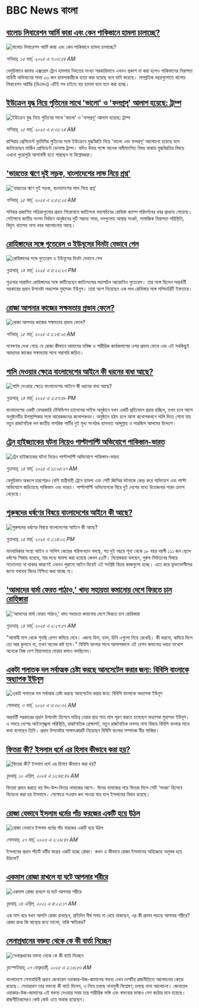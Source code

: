 # BBC News বাংলা## [বালোচ লিবারেশন আর্মি কারা এবং কেন পাকিস্তানে হামলা চালাচ্ছে?](https://www.bbc.com/bengali/articles/c337jvxr5gdo?at_campaign=githubrss)![বালোচ লিবারেশন আর্মি কারা এবং কেন পাকিস্তানে হামলা চালাচ্ছে?](https://ichef.bbci.co.uk/ace/standard/240/cpsprodpb/1675/live/6b4b7530-00c5-11f0-b50e-9d086302645f.jpg)_শনিবার, ১৫ মার্চ, ২০২৫ এ ৭:০৩:৫৪ AM_বেলুচিস্তানে জাফর এক্সপ্রেস ট্রেনে হামলায় নিহতের সংখ্যা সরকারিভাবে এখনও প্রকাশ না করা হলেও পাকিস্তানের নিরাপত্তা বাহিনী অভিযানের সময় ৩৩ জন হামলাকারীকে হত্যা করা হয়েছে বলে দাবি করেছে। সাম্প্রতিক বছরগুলোতে বালোচ লিবারেশন আর্মির (বিএলএ) এটিই সব চাইতে বড় হামলা বলে মনে করা হচ্ছে।## [ইউক্রেন যুদ্ধ নিয়ে পুতিনের সাথে 'ভালো' ও 'ফলপ্রসূ' আলাপ হয়েছে: ট্রাম্প](https://www.bbc.com/bengali/articles/cn4y8l13k9yo?at_campaign=githubrss)![ইউক্রেন যুদ্ধ নিয়ে পুতিনের সাথে 'ভালো' ও 'ফলপ্রসূ' আলাপ হয়েছে: ট্রাম্প](https://ichef.bbci.co.uk/ace/standard/240/cpsprodpb/de40/live/9fea62a0-0143-11f0-b50e-9d086302645f.jpg)_শনিবার, ১৫ মার্চ, ২০২৫ এ ৫:৩১:২৪ AM_রাশিয়ার প্রেসিডেন্ট ভ্লাদিমির পুতিনের সঙ্গে ইউক্রেনে যুদ্ধবিরতি নিয়ে 'ভালো এবং ফলপ্রসূ' আলোচনা হয়েছে বলে জানিয়েছেন মার্কিন প্রেসিডেন্ট ডোনাল্ড ট্রাম্প। যদিও উভয় পক্ষে অনেক অমীমাংসিত বিষয় থাকায় যুদ্ধবিরতির বিষয়ে এখনো পুরোপুরি আশাবাদী হতে পারছেন না বিশ্লেষকরা।## ['ভারতের ঋণে দুই সড়ক, বাংলাদেশের লাভ নিয়ে প্রশ্ন'](https://www.bbc.com/bengali/articles/c1d46x2lv30o?at_campaign=githubrss)!['ভারতের ঋণে দুই সড়ক, বাংলাদেশের লাভ নিয়ে প্রশ্ন'](https://ichef.bbci.co.uk/ace/standard/240/cpsprodpb/5c7b/live/f96d7730-0144-11f0-b50e-9d086302645f.jpg)_শনিবার, ১৫ মার্চ, ২০২৫ এ ২:৫২:২৫ AM_শনিবার প্রকাশিত পত্রিকাগুলোর প্রধান শিরোনামে জাতিসংঘ মহাসচিবের রোহিঙ্গা ক্যাম্প পরিদর্শনের খবর প্রাধান্য পেয়েছে। সেইসাথে জাতীয় সংসদ নির্বাচন অনুষ্ঠানের দুটি সম্ভাব্য সময়, দলগুলোয় আস্থার সংকট, সামাজিক নিরাপত্তা পরিস্থিতি, বিদ্যুৎ খাতসহ নানা খবর আলোচনায় আছে।## [রোহিঙ্গাদের সঙ্গে গুতেরেস ও ইউনূসের দিনটা যেভাবে গেল](https://www.bbc.com/bengali/articles/cvge5lqn8ylo?at_campaign=githubrss)![রোহিঙ্গাদের সঙ্গে গুতেরেস ও ইউনূসের দিনটা যেভাবে গেল](https://ichef.bbci.co.uk/ace/standard/240/cpsprodpb/15ae/live/f7f824a0-00e9-11f0-8c3d-b7dcc7510cb1.jpg)_শুক্রবার, ১৪ মার্চ, ২০২৫ এ ৫:২২:২৩ PM_শুক্রবার সারাদিন রোহিঙ্গাদের সঙ্গে কাটিয়েছেন জাতিসংঘের মহাসচিব আন্তোনিও গুতেরেস। তার সঙ্গে ছিলেন অন্তর্বর্তী সরকারের প্রধান উপদেষ্টা অধ্যাপক মুহাম্মদ ইউনূস। তারা অংশ নিয়েছেন এক লাখ রোহিঙ্গার সঙ্গে সলিডারিটি ইফতারে।## [রোজা আপনার কাজের সক্ষমতায় প্রভাব ফেলে?](https://www.bbc.com/bengali/articles/c4ge5gggykyo?at_campaign=githubrss)![রোজা আপনার কাজের সক্ষমতায় প্রভাব ফেলে?](https://ichef.bbci.co.uk/ace/standard/240/cpsprodpb/517c/live/d89c40f0-00a8-11f0-a8b1-950887ddc6e5.jpg)_শনিবার, ১৫ মার্চ, ২০২৫ এ ১:২৪:০৫ AM_গবেষণায় দেখা গেছে যে রোজা কীভাবে আমাদের মস্তিষ্ক ও শারীরিক কার্যকলাপের ওপর প্রভাব ফেলে এবং এই সবকিছুই আমাদের কাজের সক্ষমতার সাথে সরাসরি জড়িত।## [গালি দেওয়ার ক্ষেত্রে বাংলাদেশের আইনে কী ধরনের বাধা আছে?](https://www.bbc.com/bengali/articles/cpdeyd0lqedo?at_campaign=githubrss)![গালি দেওয়ার ক্ষেত্রে বাংলাদেশের আইনে কী ধরনের বাধা আছে?](https://ichef.bbci.co.uk/ace/standard/240/cpsprodpb/f5cc/live/0ef81ab0-00a5-11f0-9efc-f5f9b2bc7027.jpg)_শুক্রবার, ১৪ মার্চ, ২০২৫ এ ২:৫৭:৪৮ PM_বাংলাদেশের একটি বেসরকারি টেলিভিশন চ্যানেলের লাইভ অনুষ্ঠানে যখন একটি প্রতিবেদন প্রচার হচ্ছিল, তখন চলে আসে অনুষ্ঠানটির উপস্থাপিকার সঙ্গে আরেকজনের  কথোপকথন।  অনুষ্ঠানে হঠাৎ চলে আসা কথোপকথনে গালি দিতে শোনা যায়  নতুন রাজনৈতিক দল জাতীয় নাগরিক পার্টির দুই মুখ্য সংগঠক হাসনাত আব্দুল্লাহ ও সারজিস আলমের উদ্দেশে।## [ট্রেন হাইজ্যাকের ঘটনা নিয়েও পাল্টাপাল্টি অভিযোগে পাকিস্তান-ভারত  ](https://www.bbc.com/bengali/articles/c74k3l0ej92o?at_campaign=githubrss)![ট্রেন হাইজ্যাকের ঘটনা নিয়েও পাল্টাপাল্টি অভিযোগে পাকিস্তান-ভারত  ](https://ichef.bbci.co.uk/ace/standard/240/cpsprodpb/5c11/live/2fa8ef90-00b0-11f0-a8b1-950887ddc6e5.jpg)_শুক্রবার, ১৪ মার্চ, ২০২৫ এ ১১:০৫:২৭ AM_বেলুচিস্তান অঞ্চলে চারশোরও বেশি যাত্রীবাহী ট্রেনে হামলা এবং সেটি জিম্মির ঘটনাকে কেন্দ্র করে অভিযোগ এবং পাল্টা অভিযোগে জড়িয়েছে পাকিস্তান এবং ভারত। পাল্টাপাল্টি অভিযোগকে ঘিরে দুই দেশের মধ্যে উত্তেজনার পারদ ক্রমশ বেড়েছে।## [পুরুষদের ধর্ষণের বিষয়ে বাংলাদেশের আইনে কী আছে?](https://www.bbc.com/bengali/articles/cvge5dlwg56o?at_campaign=githubrss)![পুরুষদের ধর্ষণের বিষয়ে বাংলাদেশের আইনে কী আছে?](https://ichef.bbci.co.uk/ace/standard/240/cpsprodpb/c364/live/790a7190-00ba-11f0-917d-c1a875f2e5c8.jpg)_শুক্রবার, ১৪ মার্চ, ২০২৫ এ ১:১৪:০২ PM_মানবাধিকার সংস্থা আইন ও সালিশ কেন্দ্রের পরিসংখ্যান বলছে, গত দুই বছরে শূন্য থেকে ১৮ বছর বয়সী ১১১ জন ছেলে ধর্ষণের শিকার হয়েছে, যার মধ্যে মামলা করা হয়েছে কেবল ৫৫টি। বিশ্লেষকরা বলছেন, পুরুষ নির্যাতনের বিষয়ে সচেতনতা না থাকার কারণেই এখনও পুরানো আইন দিয়েই এই সংশ্লিষ্ট বিচার কাজগুলো হচ্ছে। এতে করে ভুক্তভোগীদের জন্যে যথাযথ বিচার নিশ্চিত করা যাচ্ছে না।## ['আমাদের বার্মা ফেরত পাঠাও,' খাদ্য সহায়তা কমানোয় দেশে ফিরতে চান রোহিঙ্গারা](https://www.bbc.com/bengali/articles/c4g0wkd3rkvo?at_campaign=githubrss)!['আমাদের বার্মা ফেরত পাঠাও,' খাদ্য সহায়তা কমানোয় দেশে ফিরতে চান রোহিঙ্গারা](https://ichef.bbci.co.uk/ace/standard/240/cpsprodpb/0b68/live/5e4d9040-005f-11f0-8324-372e51496026.jpg)_শুক্রবার, ১৪ মার্চ, ২০২৫ এ ২:২৭:৫৭ AM_"আগামী মাস থেকে শুনছি রেশন কমিয়ে দেবে। এজন্য ডিম, ডাল, চিনি এগুলো নিয়ে রেখেছি। কী করবো, কমিয়ে দিলে তো আর কুলাবে না, তখন অনেক কষ্ট হবে।"
বিবিসি বাংলার সাথে আলাপকালে এই রেশন কমানোর খবরে নাখোশ অনেকে নিজ দেশ মিয়ানমারে ফেরার কথাও বলছিলেন।## [একটা পলাতক দল সর্বাত্মক চেষ্টা করছে আনসেটেল করার জন্য:  বিবিসি বাংলাকে অধ্যাপক ইউনূস ](https://www.bbc.com/bengali/articles/cn4yy9gr8dlo?at_campaign=githubrss)![একটা পলাতক দল সর্বাত্মক চেষ্টা করছে আনসেটেল করার জন্য:  বিবিসি বাংলাকে অধ্যাপক ইউনূস ](https://ichef.bbci.co.uk/ace/standard/240/cpsprodpb/62c1/live/00c95a20-f5bb-11ef-896e-d7e7fb1719a4.jpg)_সোমবার, ৩ মার্চ, ২০২৫ এ ৩:৩০:৩২ AM_অন্তর্বর্তী সরকারের প্রধান উপদেষ্টা হিসেবে দায়িত্ব নেয়ার প্রায় সাত মাস পূরণ করতে চলেছেন অধ্যাপক মুহাম্মদ ইউনূস। এ সময়ে দেশের আইনশৃঙ্খলা পরিস্থিতি, রাজনৈতিক প্রেক্ষাপট, নতুন রাজনৈতিক দলসহ নানা বিষয়ে বিবিসি বাংলার সাথে কথা বলেছেন তিনি। প্রধান উপদেষ্টার সাক্ষাৎকারটি নিয়েছেন বিবিসি বাংলার সম্পাদক মীর সাব্বির।## [ফিতরা কী? ইসলাম ধর্মে এর হিসাব কীভাবে করা হয়?](https://www.bbc.com/bengali/articles/cglvy6z66v7o?at_campaign=githubrss)![ফিতরা কী? ইসলাম ধর্মে এর হিসাব কীভাবে করা হয়?](https://ichef.bbci.co.uk/ace/standard/240/cpsprodpb/f80f/live/ed98d290-f71a-11ee-af97-c31fb967c02d.jpg)_বুধবার, ১০ এপ্রিল, ২০২৪ এ ১০:৪৫:৪৯ AM_ফিতরা প্রদান করতে হয় ঈদ-উল-ফিতর নামাজের আগে। ঈদের নামাজের পরে ফিতরা দিলে সেটি ‘সদকা’ হিসেবে বিবেচনা করা হয় ইসলামে। সেক্ষেত্রে সওয়াব কম পাওয়া যায় বলে ইসলামের বিধান রয়েছে।## [রোজা যেভাবে ইসলাম ধর্মের পাঁচ ফরজের একটি হয়ে উঠল](https://www.bbc.com/bengali/articles/c3g54741n7xo?at_campaign=githubrss)![রোজা যেভাবে ইসলাম ধর্মের পাঁচ ফরজের একটি হয়ে উঠল](https://ichef.bbci.co.uk/ace/standard/240/cpsprodpb/4189/live/d60d8e90-cbe7-11ed-b78d-cd916892f770.jpg)_সোমবার, ২৭ মার্চ, ২০২৩ এ ২:২৯:৪৭ AM_ইসলামের প্রধান পাঁচটি ধর্মীয় স্তম্ভের একটি হচ্ছে রোজা। কখন ও কীভাবে রোজা ইসলামের অবিচ্ছেদ্য অনুষঙ্গ হয়ে উঠলো?## [একমাস রোজা রাখলে যা ঘটে আপনার শরীরে](https://www.bbc.com/bengali/news-44111398?at_campaign=githubrss)![একমাস রোজা রাখলে যা ঘটে আপনার শরীরে](https://ichef.bbci.co.uk/ace/standard/240/cpsprodpb/CA0A/production/_106822715_gettyimages-541284296.jpg)_বুধবার, ১৪ এপ্রিল, ২০২১ এ ৪:২২:১৭ AM_এক মাস ধরে যখন আপনি রোজা রাখছেন, প্রতিদিন দীর্ঘ সময় না খেয়ে থাকছেন, এর কী প্রভাব পড়ছে আপনার শরীরে? রোজা রাখা কি স্বাস্থ্যের জন্য ভালো, নাকি ক্ষতিকর?## [সেনাপ্রধানের বক্তব্য থেকে কে কী বার্তা নিচ্ছেন](https://www.bbc.com/bengali/articles/cx2rmvxz2d8o?at_campaign=githubrss)![সেনাপ্রধানের বক্তব্য থেকে কে কী বার্তা নিচ্ছেন](https://ichef.bbci.co.uk/ace/standard/240/cpsprodpb/86f9/live/ca3a6c50-f467-11ef-aeb3-bb556fdec0fe.png)_বৃহস্পতিবার, ২৭ ফেব্রুয়ারী, ২০২৫ এ ২:১৬:৫৩ AM_বাংলাদেশে সেনাবাহিনী প্রধান জেনারেল ওয়াকার-উজ-জামানের বক্তব্য এখন দেশটির রাজনীতিতে আলোচনার কেন্দ্রে রয়েছে। সেনাপ্রধান তার বক্তব্যে কী বার্তা দিলেন, এ নিয়ে চলছে নানামুখী বিশ্লেষণ; চলছে নানা আলোচনা। জেনারেল ওয়াকার-উজ-জামানের এই বক্তব্য দেওয়ার সময় তার শারীরিক ভঙ্গি এবং বক্তব্যের ভাষাও বেশ কঠোর মনে হয়েছে। রাজনীতিকদেরও কেউ কেউ এতে  অবাক হয়েছেন।